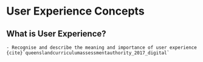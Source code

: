 # User Experience Concepts

## What is User Experience?

```{admonition} Unit 1 subject matter covered:
- Recognise and describe the meaning and importance of user experience
{cite}`queenslandcurriculumassessmentauthority_2017_digital`
```
